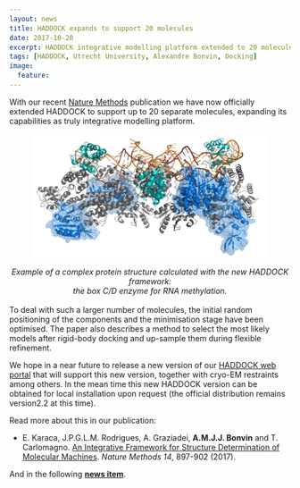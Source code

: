 ```yaml
---
layout: news
title: HADDOCK expands to support 20 molecules
date: 2017-10-20
excerpt: HADDOCK integrative modelling platform extended to 20 molecules 
tags: [HADDOCK, Utrecht University, Alexandre Bonvin, Docking]
image:
  feature:
---
```

With our recent [Nature Methods](http://dx.doi.org/10.1038/nmeth.4392) publication we have now officially extended HADDOCK to support up to 20 separate molecules, expanding its capabilities as truly integrative modelling platform.


<figure align="center">
    <img src="/images/posts/HADDOCK-M3-example.png">
</figure>

<center>
<i>Example of a complex protein structure calculated with the new HADDOCK framework:<br>
the box C/D enzyme for RNA methylation.</i>
</center>
<br>
To deal with such a larger number of molecules, the initial random positioning of the components and the minimisation stage have been optimised. The paper also describes a method to select the most likely models after rigid-body docking and up-sample them during flexible refinement.

We hope in a near future to release a new version of our [HADDOCK web portal](haddock.science.uu.nl) that will support this new version, together with cryo-EM restraints among others. In the mean time this new HADDOCK version can be obtained for local installation upon request (the official distribution remains version2.2 at this time).

Read more about this in our publication:

* E. Karaca, J.P.G.L.M. Rodrigues, A. Graziadei, **A.M.J.J. Bonvin** and T. Carlomagno. [An Integrative Framework for Structure Determination of Molecular Machines](http://dx.doi.org/10.1038/nmeth.4392). _Nature Methods_ *14*, 897-902 (2017).

And in the following [**news item**](https://www.uu.nl/en/news/new-platform-for-elucidation-of-large-protein-and-nucleic-acid-structures-in-infections).